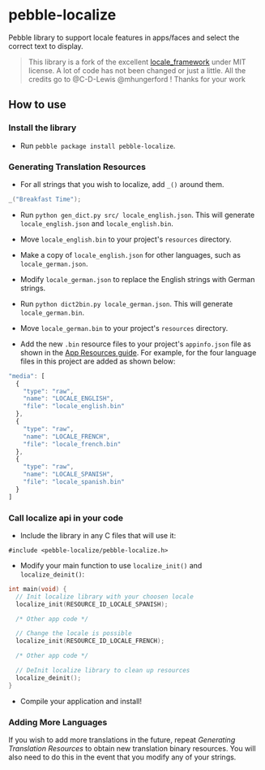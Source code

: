 # pebble-localize

Pebble library to support locale features in apps/faces and select the correct
text to display.

> This library is a fork of the excellent [locale_framework](https://github.com/pebble-hacks/locale_framework) under MIT license.
> A lot of code has not been changed or just a little.
> All the credits go to @C-D-Lewis @mhungerford ! Thanks for your work

## How to use

### Install the library

* Run `pebble package install pebble-localize`.

### Generating Translation Resources

* For all strings that you wish to localize, add `_()` around them.

```c
_("Breakfast Time");
```

* Run `python gen_dict.py src/ locale_english.json`. This will generate
  `locale_english.json` and `locale_english.bin`.

* Move `locale_english.bin` to your project's `resources` directory.

* Make a copy of `locale_english.json` for other languages, such as
  `locale_german.json`.

* Modify `locale_german.json` to replace the English strings with German
  strings.

* Run `python dict2bin.py locale_german.json`. This will generate
  `locale_german.bin`.

* Move `locale_german.bin` to your project's `resources` directory.

* Add the new `.bin` resource files to your project's `appinfo.json` file as 
  shown in the 
  [App Resources guide](https://developer.pebble.com/guides/app-resources/raw-data-files/). 
  For example, for the four language files in this project are added as shown
  below:

```js
"media": [
  {
    "type": "raw",
    "name": "LOCALE_ENGLISH",
    "file": "locale_english.bin"
  }, 
  {
    "type": "raw",
    "name": "LOCALE_FRENCH",
    "file": "locale_french.bin"
  }, 
  {
    "type": "raw",
    "name": "LOCALE_SPANISH",
    "file": "locale_spanish.bin"
  }
]
```

### Call localize api in your code

* Include the library in any C files that will use it:

```
#include <pebble-localize/pebble-localize.h>
```

* Modify your main function to use `localize_init()` and `localize_deinit()`:

```c
int main(void) {
  // Init localize library with your choosen locale
  localize_init(RESOURCE_ID_LOCALE_SPANISH);

  /* Other app code */

  // Change the locale is possible
  localize_init(RESOURCE_ID_LOCALE_FRENCH);

  /* Other app code */

  // DeInit localize library to clean up resources
  localize_deinit();
}
```

* Compile your application and install!

### Adding More Languages

If you wish to add more translations in the future, repeat *Generating
Translation Resources* to obtain new translation binary resources. You will also
need to do this in the event that you modify any of your strings.

